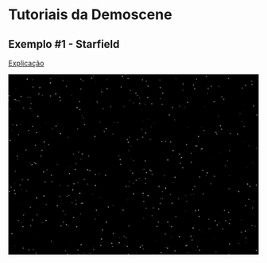 # Tutoriais da Demoscene

## Exemplo #1 - Starfield

[Explicação](https://www.flipcode.com/archives/The_Art_of_Demomaking-Issue_02_Introduction_To_Computer_Graphics.shtml)

[![demo](demo-1.gif)](https://editor.p5js.org/moniquelive/full/zX8uafRkG)
